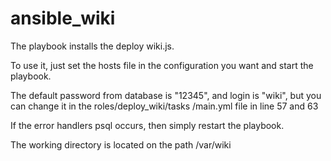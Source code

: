 # ansible_wiki

The playbook installs the deploy wiki.js.

To use it, just set the hosts file in the configuration you want and start the playbook.

The default password from database is "12345", and login is "wiki", but you can change it in the roles/deploy_wiki/tasks
/main.yml file in line 57 and 63

If the error handlers psql occurs, then simply restart the playbook.

The working directory is located on the path /var/wiki
